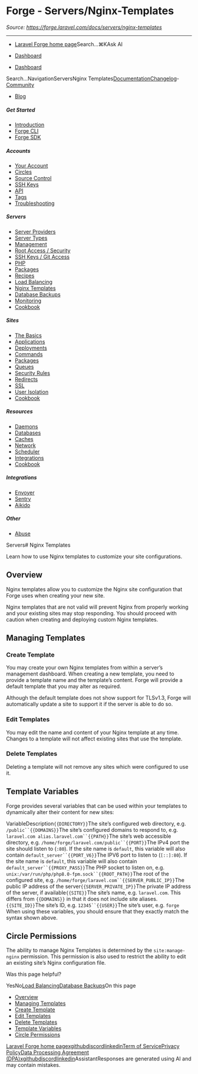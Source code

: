 # Forge - Servers/Nginx-Templates

*Source: https://forge.laravel.com/docs/servers/nginx-templates*

---

- [Laravel Forge home page](https://forge.laravel.com)Search...⌘KAsk AI

- [Dashboard](https://forge.laravel.com)
- [Dashboard](https://forge.laravel.com)

Search...NavigationServersNginx Templates[Documentation](/docs/introduction)[Changelog](/docs/changelog/changelog)- [Community](https://discord.com/invite/laravel)
- [Blog](https://blog.laravel.com/forge)
##### Get Started

- [Introduction](/docs/introduction)
- [Forge CLI](/docs/cli)
- [Forge SDK](/docs/sdk)

##### Accounts

- [Your Account](/docs/accounts/your-account)
- [Circles](/docs/accounts/circles)
- [Source Control](/docs/accounts/source-control)
- [SSH Keys](/docs/accounts/ssh)
- [API](/docs/accounts/api)
- [Tags](/docs/accounts/tags)
- [Troubleshooting](/docs/accounts/cookbook)

##### Servers

- [Server Providers](/docs/servers/providers)
- [Server Types](/docs/servers/types)
- [Management](/docs/servers/management)
- [Root Access / Security](/docs/servers/provisioning-process)
- [SSH Keys / Git Access](/docs/servers/ssh)
- [PHP](/docs/servers/php)
- [Packages](/docs/servers/packages)
- [Recipes](/docs/servers/recipes)
- [Load Balancing](/docs/servers/load-balancing)
- [Nginx Templates](/docs/servers/nginx-templates)
- [Database Backups](/docs/servers/backups)
- [Monitoring](/docs/servers/monitoring)
- [Cookbook](/docs/servers/cookbook)

##### Sites

- [The Basics](/docs/sites/the-basics)
- [Applications](/docs/sites/applications)
- [Deployments](/docs/sites/deployments)
- [Commands](/docs/sites/commands)
- [Packages](/docs/sites/packages)
- [Queues](/docs/sites/queues)
- [Security Rules](/docs/sites/security-rules)
- [Redirects](/docs/sites/redirects)
- [SSL](/docs/sites/ssl)
- [User Isolation](/docs/sites/user-isolation)
- [Cookbook](/docs/sites/cookbook)

##### Resources

- [Daemons](/docs/resources/daemons)
- [Databases](/docs/resources/databases)
- [Caches](/docs/resources/caches)
- [Network](/docs/resources/network)
- [Scheduler](/docs/resources/scheduler)
- [Integrations](/docs/resources/integrations)
- [Cookbook](/docs/resources/cookbook)

##### Integrations

- [Envoyer](/docs/integrations/envoyer)
- [Sentry](/docs/integrations/sentry)
- [Aikido](/docs/integrations/aikido)

##### Other

- [Abuse](/docs/abuse)

Servers# Nginx Templates

Learn how to use Nginx templates to customize your site configurations.

## [​](#overview)Overview

Nginx templates allow you to customize the Nginx site configuration that Forge uses when creating your new site.

Nginx templates that are not valid will prevent Nginx from properly working and your existing sites may stop responding. You should proceed with caution when creating and deploying custom Nginx templates.

## [​](#managing-templates)Managing Templates

### [​](#create-template)Create Template

You may create your own Nginx templates from within a server’s management dashboard. When creating a new template, you need to provide a template name and the template’s content. Forge will provide a default template that you may alter as required.

Although the default template does not show support for TLSv1.3, Forge will automatically update a site to support it if the server is able to do so.

### [​](#edit-templates)Edit Templates

You may edit the name and content of your Nginx template at any time. Changes to a template will not affect existing sites that use the template.

### [​](#delete-templates)Delete Templates

Deleting a template will not remove any sites which were configured to use it.

## [​](#template-variables)Template Variables

Forge provides several variables that can be used within your templates to dynamically alter their content for new sites:

VariableDescription`{{DIRECTORY}}`The site’s configured web directory, e.g. `/public``{{DOMAINS}}`The site’s configured domains to respond to, e.g. `laravel.com alias.laravel.com``{{PATH}}`The site’s web accessible directory, e.g. `/home/forge/laravel.com/public``{{PORT}}`The IPv4 port the site should listen to (`:80`). If the site name is `default`, this variable will also contain `default_server``{{PORT_V6}}`The IPV6 port to listen to (`[::]:80`). If the site name is `default`, this variable will also contain `default_server``{{PROXY_PASS}}`The PHP socket to listen on, e.g. `unix:/var/run/php/php8.0-fpm.sock``{{ROOT_PATH}}`The root of the configured site, e.g. `/home/forge/laravel.com``{{SERVER_PUBLIC_IP}}`The public IP address of the server`{{SERVER_PRIVATE_IP}}`The private IP address of the server, if available`{{SITE}}`The site’s name, e.g. `laravel.com`. This differs from `{{DOMAINS}}` in that it does not include site aliases.`{{SITE_ID}}`The site’s ID, e.g. `12345``{{USER}}`The site’s user, e.g. `forge`
When using these variables, you should ensure that they exactly match the syntax shown above.

## [​](#circle-permissions)Circle Permissions

The ability to manage Nginx Templates is determined by the `site:manage-nginx` permission. This permission is also used to restrict the ability to edit an existing site’s Nginx configuration file.

Was this page helpful?

YesNo[Load Balancing](/docs/servers/load-balancing)[Database Backups](/docs/servers/backups)On this page
- [Overview](#overview)
- [Managing Templates](#managing-templates)
- [Create Template](#create-template)
- [Edit Templates](#edit-templates)
- [Delete Templates](#delete-templates)
- [Template Variables](#template-variables)
- [Circle Permissions](#circle-permissions)

[Laravel Forge home page](https://forge.laravel.com)[x](https://x.com/laravelphp)[github](https://github.com/laravel)[discord](https://discord.com/invite/laravel)[linkedin](https://linkedin.com/company/laravel)[Term of Service](https://forge.laravel.com/terms-of-service)[Privacy Policy](https://forge.laravel.com/privacy-policy)[Data Processing Agreement (DPA)](https://forge.laravel.com/data-processing-agreement)[x](https://x.com/laravelphp)[github](https://github.com/laravel)[discord](https://discord.com/invite/laravel)[linkedin](https://linkedin.com/company/laravel)AssistantResponses are generated using AI and may contain mistakes.